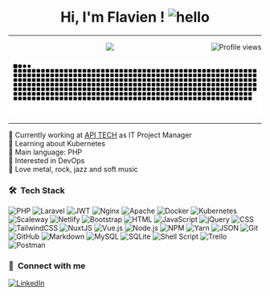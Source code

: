 <h1 align="center">
    Hi, I'm Flavien ! <img src="https://media.giphy.com/media/hvRJCLFzcasrR4ia7z/giphy.gif" width="30" alt="hello">
</h1>
<hr>
<img src="https://gpvc.arturio.dev/Flachag" alt="Profile views" align='right'/> <a href="https://github.com/Flachag/Flachag/"> </a> 
<p align="center">
  <a href="https://github.com/DenverCoder1/readme-typing-svg"><img src="https://readme-typing-svg.herokuapp.com?lines=DevOps;Back-end+Developper;Freelancer;Always+Learning+new+things&center=true&width=380&height=45"></a>
</p>

<div align="center">
  <img  src="resources/img/grid-snake.svg" alt="snake" />
</div>
<hr>


🔭 Currently working at [API TECH](https://github.com/apitech-solution) as IT Project Manager  
🌱 Learning about Kubernetes  
🌟 Main language: PHP  
🚩 Interested in DevOps   
🎵 Love metal, rock, jazz and soft music  


### 🛠 &nbsp;Tech Stack

![PHP](https://img.shields.io/badge/-PHP-05122A?style=flat&logo=php&logoColor=777BB4)
![Laravel](https://img.shields.io/badge/-Laravel-05122A?style=flat&logo=laravel&logoColor=FF2D20)
![JWT](https://img.shields.io/badge/JWT-05122A?style=flat&logo=JSON%20web%20tokens)
![Nginx](https://img.shields.io/badge/nginx-05122A.svg?style=flat&logo=nginx&logoColor=white)
![Apache](https://img.shields.io/badge/apache-05122A.svg?style=flat&logo=apache&logoColor=white)
![Docker](https://img.shields.io/badge/docker-05122A.svg?style=flat&logo=docker&logoColor=white)
![Kubernetes](https://img.shields.io/badge/kubernetes-05122A.svg?style=flat&logo=kubernetes&logoColor=white)
![Scaleway](https://img.shields.io/badge/SCALEWAY-05122A.svg?style=flat&logo=scaleway&logoColor=white)
![Netlify](https://img.shields.io/badge/netlify-05122A.svg?style=flat&logo=netlify&logoColor=#00C7B7)
![Bootstrap](https://img.shields.io/badge/-Bootstrap-05122A?style=flat&logo=bootstrap&logoColor=563D7C)
![HTML](https://img.shields.io/badge/-HTML-05122A?style=flat&logo=HTML5)
![JavaScript](https://img.shields.io/badge/-JavaScript-05122A?style=flat&logo=javascript)
![jQuery](https://img.shields.io/badge/jquery-05122A.svg?style=flat&logo=jquery&logoColor=white)
![CSS](https://img.shields.io/badge/-CSS-05122A?style=flat&logo=CSS3&logoColor=1572B6)
![TailwindCSS](https://img.shields.io/badge/tailwindcss-05122A.svg?style=flat&logo=tailwind-css&logoColor=white)
![NuxtJS](https://img.shields.io/badge/Nuxt-05122A?style=flat&logo=nuxt.js&logoColor=white)
![Vue.js](https://img.shields.io/badge/vuejs-05122A.svg?style=flat&logo=vuedotjs&logoColor=%234FC08D)
![Node.js](https://img.shields.io/badge/-Node.js-05122A?style=flat&logo=node.js&logoColor=339933)
![NPM](https://img.shields.io/badge/NPM-05122A.svg?style=flat&logo=npm&logoColor=white)
![Yarn](https://img.shields.io/badge/yarn-05122A.svg?style=flat&logo=yarn&logoColor=white)
![JSON](https://img.shields.io/badge/-JSON-05122A?style=flat&logo=json&logoColor=000000)
![Git](https://img.shields.io/badge/-Git-05122A?style=flat&logo=git)
![GitHub](https://img.shields.io/badge/-GitHub-05122A?style=flat&logo=github)
![Markdown](https://img.shields.io/badge/-Markdown-05122A?style=flat&logo=markdown)
![MySQL](https://img.shields.io/badge/-MySQL-05122A?style=flat&logo=mysql&logoColor=4479A1)
![SQLite](https://img.shields.io/badge/sqlite-05122A.svg?style=flat&logo=sqlite&logoColor=white)
![Shell Script](https://img.shields.io/badge/shell_script-05122A.svg?style=flat&logo=gnu-bash&logoColor=white)
![Trello](https://img.shields.io/badge/Trello-05122A.svg?style=flat&logo=Trello&logoColor=white) 
![Postman](https://img.shields.io/badge/Postman-05122A?style=flat&logo=postman&logoColor=white) 

### 🔗 &nbsp;Connect with me
[![LinkedIn](https://img.shields.io/badge/LinkedIn-%230077B5.svg?logo=linkedin&logoColor=white)](https://linkedin.com/in/flavien-chagras) 
